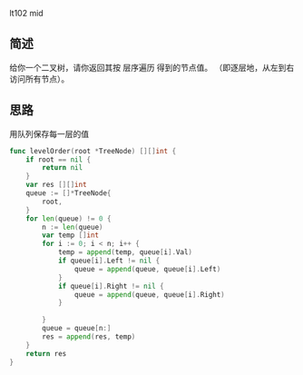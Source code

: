 lt102 mid
## 简述
给你一个二叉树，请你返回其按 层序遍历 得到的节点值。 （即逐层地，从左到右访问所有节点）。
## 思路
用队列保存每一层的值
```go
func levelOrder(root *TreeNode) [][]int {
	if root == nil {
		return nil
	}
	var res [][]int
	queue := []*TreeNode{
		root,
	}
	for len(queue) != 0 {
		n := len(queue)
		var temp []int
		for i := 0; i < n; i++ {
			temp = append(temp, queue[i].Val)
			if queue[i].Left != nil {
				queue = append(queue, queue[i].Left)
			}
			if queue[i].Right != nil {
				queue = append(queue, queue[i].Right)
			}
			
		}
		queue = queue[n:]
		res = append(res, temp)
	}
	return res
}
```